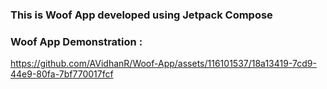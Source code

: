 ### This is Woof App developed using Jetpack Compose 
### Woof App Demonstration :  
https://github.com/AVidhanR/Woof-App/assets/116101537/18a13419-7cd9-44e9-80fa-7bf770017fcf
